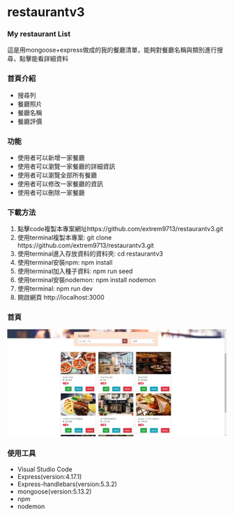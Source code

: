# restaurantv3
<h3>My restaurant List</h3>
<p>
這是用mongoose+express做成的我的餐廳清單，能夠對餐廳名稱與類別進行搜尋，點擊能看詳細資料
</p>
<h3>首頁介紹</h3>
<ul>
  <li>搜尋列</li>
  <li>餐廳照片</li>
  <li>餐廳名稱</li>
  <li>餐廳評價</li>
</ul>
<h3>功能</h3>
<ul>
<li>使用者可以新增一家餐廳</li>
<li>使用者可以瀏覽一家餐廳的詳細資訊</li>
<li>使用者可以瀏覽全部所有餐廳</li>
<li>使用者可以修改一家餐廳的資訊</li>
<li>使用者可以刪除一家餐廳</li>
</ul>
<h3>下載方法</h3>
<ol>
  <li>點擊code複製本專案網址https://github.com/extrem9713/restaurantv3.git</li>
  <li>使用terminal複製本專案: git clone https://github.com/extrem9713/restaurantv3.git</li>
  <li>使用terminal進入存放資料的資料夾: cd restaurantv3</li>
  <li>使用terminal安裝npm: npm install</li>
  <li>使用terminal加入種子資料: npm run seed</li>
  <li>使用terminal安裝nodemon: npm install nodemon</li>
  <li>使用terminal: npm run dev</li>
  <li>開啟網頁 http://localhost:3000</li>
</ol>

<h3>首頁</h3>
<img src="/public/images/restaurantdemo.png">
<br>
<h3>使用工具</h3>
<ul>
  <li>Visual Studio Code</li>
  <li>Express(version:4.17.1)</li>
  <li>Express-handlebars(version:5.3.2)</li>
  <li>mongoose(version:5.13.2)</li>
  <li>npm</li>
  <li>nodemon</li>
</ul>

